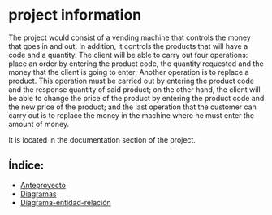 # project information

The project would consist of a vending machine that controls the money that goes in and out. In addition, it controls the products that will have a code and a quantity. The client will be able to carry out four operations: place an order by entering the product code, the quantity requested and the money that the client is going to enter; Another operation is to replace a product. This operation must be carried out by entering the product code and the response quantity of said product; on the other hand, the client will be able to change the price of the product by entering the product code and the new price of the product; and the last operation that the customer can carry out is to replace the money in the machine where he must enter the amount of money.

It is located in the documentation section of the project.

## Índice:
- [Anteproyecto](Anteproyecto.md)
- [Diagramas](diagramas)
- [Diagrama-entidad-relación](vending-diagrama-entidad-relación.drawio.png)
